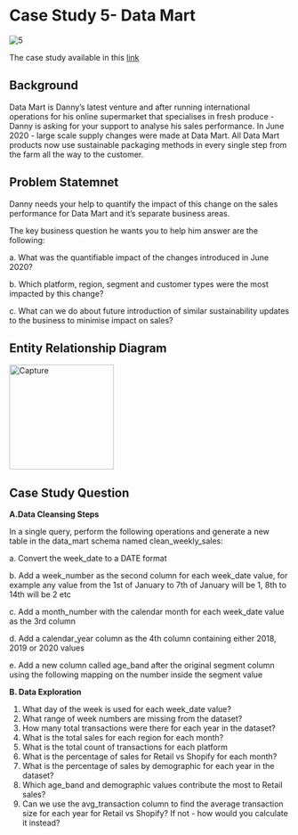 # Case Study 5- Data Mart

![5](https://user-images.githubusercontent.com/103159451/180107741-4ea033e0-a3ac-4dd4-9dad-097c80986dfc.png)


The case study available in this [link](https://8weeksqlchallenge.com/case-study-5/) 

## Background
Data Mart is Danny’s latest venture and after running international operations for his online supermarket that specialises in fresh produce - Danny is asking for your support to analyse his sales performance. In June 2020 - large scale supply changes were made at Data Mart. All Data Mart products now use sustainable packaging methods in every single step from the farm all the way to the customer.

## Problem Statemnet
Danny needs your help to quantify the impact of this change on the sales performance for Data Mart and it’s separate business areas.

The key business question he wants you to help him answer are the following:

a. What was the quantifiable impact of the changes introduced in June 2020?

b. Which platform, region, segment and customer types were the most impacted by this change?

c. What can we do about future introduction of similar sustainability updates to the business to minimise impact on sales?

## Entity Relationship Diagram
<img width="188" alt="Capture" src="https://user-images.githubusercontent.com/103159451/180107779-0d666afe-6d6d-4561-90b8-cc7b139df2ce.PNG">

## Case Study Question
**A.Data Cleansing Steps**

In a single query, perform the following operations and generate a new table in the data_mart schema named clean_weekly_sales:

a. Convert the week_date to a DATE format

b. Add a week_number as the second column for each week_date value, for example any value from the 1st of January to 7th of January will be 1, 8th to 14th will be 2 etc

c. Add a month_number with the calendar month for each week_date value as the 3rd column

d. Add a calendar_year column as the 4th column containing either 2018, 2019 or 2020 values

e. Add a new column called age_band after the original segment column using the following mapping on the number inside the segment value

**B. Data Exploration**
1.	What day of the week is used for each week_date value?
2.	What range of week numbers are missing from the dataset?
3.	How many total transactions were there for each year in the dataset?
4.	What is the total sales for each region for each month?
5.	What is the total count of transactions for each platform
6.	What is the percentage of sales for Retail vs Shopify for each month?
7.	What is the percentage of sales by demographic for each year in the dataset?
8.	Which age_band and demographic values contribute the most to Retail sales?
9.	Can we use the avg_transaction column to find the average transaction size for each year for Retail vs Shopify? If not - how would you calculate it instead?





